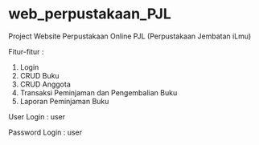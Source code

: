 # web_perpustakaan_PJL

Project Website Perpustakaan Online PJL (Perpustakaan Jembatan iLmu) 

Fitur-fitur :
1. Login
2. CRUD Buku
3. CRUD Anggota
4. Transaksi Peminjaman dan Pengembalian Buku
5. Laporan Peminjaman Buku

User Login : user

Password Login : user
